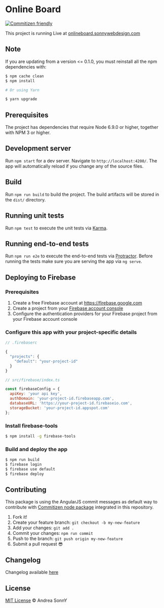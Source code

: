 # Online Board

[![Commitizen friendly](https://img.shields.io/badge/commitizen-friendly-brightgreen.svg)](http://commitizen.github.io/cz-cli/)

This project is running Live at [onlineboard.sonnywebdesign.com](https://onlineboard.sonnywebdesign.com)

## Note

If you are updating from a version <= 0.1.0, you must reinstall all the
npm dependencies with:

```sh
$ npm cache clean
$ npm install

# Or using Yarn

$ yarn upgrade
```

## Prerequisites

The project has dependencies that require Node 6.9.0 or higher, together
with NPM 3 or higher.

## Development server

Run `npm start` for a dev server.
Navigate to `http://localhost:4200/`.
The app will automatically reload if you change any of the source files.

## Build

Run `npm run build` to build the project.
The build artifacts will be stored in the `dist/` directory.

## Running unit tests

Run `npm test` to execute the unit tests via [Karma](https://karma-runner.github.io).

## Running end-to-end tests

Run `npm run e2e` to execute the end-to-end tests via [Protractor](http://www.protractortest.org/).
Before running the tests make sure you are serving the app via `ng serve`.

## Deploying to Firebase

### Prerequisites

1. Create a free Firebase account at https://firebase.google.com
1. Create a project from your [Firebase account console](https://console.firebase.google.com)
1. Configure the authentication providers for your Firebase project from your Firebase account console

### Configure this app with your project-specific details

```javascript
// .firebaserc

{
  "projects": {
    "default": "your-project-id"
  }
}
```

```javascript
// src/firebase/index.ts

const firebaseConfig = {
  apiKey: 'your api key',
  authDomain: 'your-project-id.firebaseapp.com',
  databaseURL: 'https://your-project-id.firebaseio.com',
  storageBucket: 'your-project-id.appspot.com'
};
```

### Install firebase-tools

```sh
$ npm install -g firebase-tools
```

### Build and deploy the app

```sh
$ npm run build
$ firebase login
$ firebase use default
$ firebase deploy
```

## Contributing

This package is using the AngularJS commit messages as default way to contribute
with [Commitizen node package](https://github.com/commitizen/cz-cli/blob/master/README.md)
integrated in this repository.

1.  Fork it!
1.  Create your feature branch: `git checkout -b my-new-feature`
1.  Add your changes: `git add .`
1.  Commit your changes: `npm run commit`
1.  Push to the branch: `git push origin my-new-feature`
1.  Submit a pull request :sunglasses:

## Changelog

Changelog available [here](https://github.com/andreasonny83/online-board/releases)

## License

[MIT License](https://github.com/andreasonny83/online-board/blob/master/LICENSE) © Andrea SonnY
